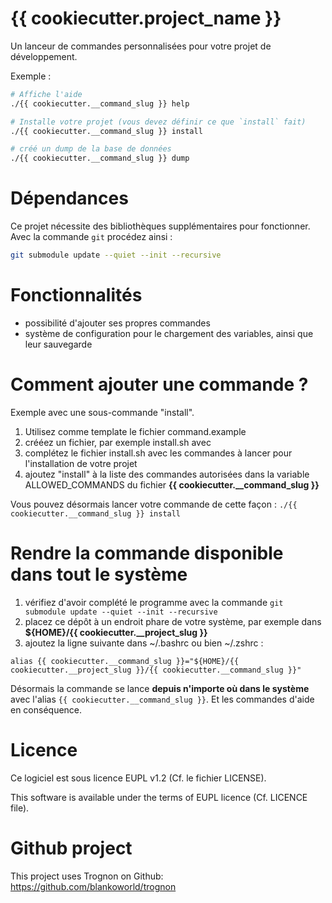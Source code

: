 # {{ cookiecutter.project_name }}

Un lanceur de commandes personnalisées pour votre projet de développement.

Exemple : 

```bash
# Affiche l'aide
./{{ cookiecutter.__command_slug }} help

# Installe votre projet (vous devez définir ce que `install` fait)
./{{ cookiecutter.__command_slug }} install

# créé un dump de la base de données
./{{ cookiecutter.__command_slug }} dump
```

# Dépendances

Ce projet nécessite des bibliothèques supplémentaires pour fonctionner.
Avec la commande `git` procédez ainsi&nbsp;: 

```bash
git submodule update --quiet --init --recursive 
```

# Fonctionnalités

* possibilité d'ajouter ses propres commandes
* système de configuration pour le chargement des variables, ainsi que leur sauvegarde

# Comment ajouter une commande ?

Exemple avec une sous-commande "install".

1. Utilisez comme template le fichier command.example
1. crééez un fichier, par exemple install.sh avec
1. complétez le fichier install.sh avec les commandes à lancer pour l'installation de votre projet
1. ajoutez "install" à la liste des commandes autorisées dans la variable ALLOWED\_COMMANDS du fichier **{{ cookiecutter.__command_slug }}**

Vous pouvez désormais lancer votre commande de cette façon : `./{{ cookiecutter.__command_slug }} install`

# Rendre la commande disponible dans tout le système

1. vérifiez d'avoir complété le programme avec la commande `git submodule update --quiet --init --recursive `
1. placez ce dépôt à un endroit phare de votre système, par exemple dans **${HOME}/{{ cookiecutter.__project_slug }}**
1. ajoutez la ligne suivante dans ~/.bashrc ou bien ~/.zshrc : 

```
alias {{ cookiecutter.__command_slug }}="${HOME}/{{ cookiecutter.__project_slug }}/{{ cookiecutter.__command_slug }}"
```

Désormais la commande se lance **depuis n'importe où dans le système** avec l'alias `{{ cookiecutter.__command_slug }}`. Et les commandes d'aide en conséquence.

# Licence

Ce logiciel est sous licence EUPL v1.2 (Cf. le fichier LICENSE).

This software is available under the terms of EUPL licence (Cf. LICENCE file).

# Github project

This project uses Trognon on Github: https://github.com/blankoworld/trognon
